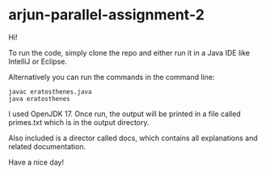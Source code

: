 # arjun-parallel-assignment-2

Hi!

To run the code, simply clone the repo and either run it in a Java IDE like IntelliJ or Eclipse. 

Alternatively you can run the commands in the command line:
```
javac eratosthenes.java
java eratosthenes
```

I used OpenJDK 17. Once run, the output will be printed in a file called primes.txt which is in the output directory.

Also included is a director called docs, which contains all explanations and related documentation.

Have a nice day!